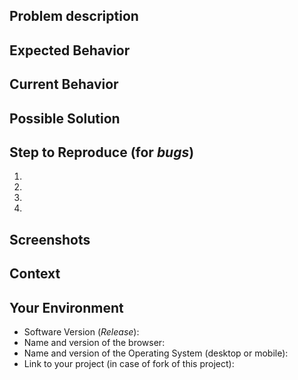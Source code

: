 ## Problem description
<!--- Provide a general summary of _issue_ in the above title -->
<!--- Forneça um resumo geral da _issue_ no título acima -->

## Expected Behavior
<!--- If you are describing a _bug_, tell us what should happen. -->
<!--- If you are suggesting a change/improvement, tell us how it should work or should be. -->
<!--- Se você está descrevendo um _bug_, conte-nos o que deveria acontecer. -->
<!--- Se você está sugerindo uma mudança/melhoria, conte-nos como deve funcionar ou como deve ser. -->

## Current Behavior
<!--- If you are describing a _bug_, tell us what happens instead of the expected behavior. -->
<!--- If you are suggesting a change/improvement, explain the difference with current behavior. --> 
<!--- Se está descrevendo um _bug_, conte-nos o que acontece em vez do comportamento esperado. -->
<!--- Se está sugerindo uma mudança/melhoria, explique a diferença com o comportamento atual. -->

## Possible Solution
<!--- Not required, but suggest a possible fix/reason for the bug -->
<!--- or ideas on how to implement the addition/change. -->
<!--- Não é obrigatório, mas sugira uma possível correção/razão para o bug -->
<!--- ou ideias de como implementar a adição/mudança. -->

## Step to Reproduce (for _bugs_)
<!--- Forneça um link para um exemplo, ou um conjunto de passos inequívocos -->
<!--- para reproduzir esse _bug_. Inclua código para reproduzir, se relevante. -->
<!--- Provide a link to an example, or a set of unambiguous steps -->
<!--- to reproduce this _bug_. Include code to reproduce, if relevant. -->

1.
2.
3.
4.


## Screenshots
<!--- If relevant, add some screenshots or print screens of the _bug_ -->
<!--- or some prototype for the new addintion/change. -->
<!--- Se relevante, adicione alguns _screenshots_ ou _print screens_ do _bug_ -->
<!--- ou algum protótipo para a nova adição/mudança. -->

## Context
<!--- How does this problem affect you? What are you trying to accomplish? -->
<!--- Providing context helps us find a solution that is most useful in the real world -->
<!--- Como esse problema o afeta? O que você está tentando realizar? -->
<!--- Fornecer o contexto nos ajuda a encontrar uma solução que seja mais útil no mundo real -->

## Your Environment
<!--- Include relevant details about the environment in which you witnessed/experienced the bug. -->
<!--- Inclua detalhes relevantes sobre o ambiente em que você presenciou/experienciou o bug. -->
* Software Version (_Release_):
* Name and version of the browser:
* Name and version of the Operating System (desktop or mobile):
* Link to your project (in case of fork of this project):